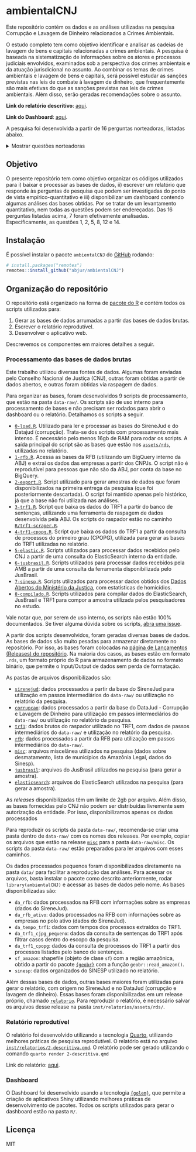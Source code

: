 
<!-- README.md is generated from README.Rmd. Please edit that file -->

# ambientalCNJ

<!-- badges: start -->
<!-- badges: end -->

Este repositório contém os dados e as análises utilizadas na pesquisa
Corrupção e Lavagem de Dinheiro relacionados a Crimes Ambientais.

O estudo completo tem como objetivo identificar e analisar as cadeias de
lavagem de bens e capitais relacionadas a crimes ambientais. A pesquisa
é baseada na sistematização de informações sobre os atores e processos
judiciais envolvidos, examinados sob a perspectiva dos crimes ambientais
e da atuação jurisdicional no assunto. Ao combinar os temas de crimes
ambientais e lavagem de bens e capitais, será possível estudar as
sanções previstas nas leis de combate à lavagem de dinheiro, que
frequentemente são mais efetivas do que as sanções previstas nas leis de
crimes ambientais. Além disso, serão geradas recomendações sobre o
assunto.

**Link do relatório descritivo**: [aqui](abj.quarto.pub/ambientalcnj).

**Link do Dashboard**: [aqui](abjur.shinyapps.io/ambientalCNJ).

A pesquisa foi desenvolvida a partir de 16 perguntas norteadoras,
listadas abaixo.

<details>
<summary>
Mostrar questões norteadoras
</summary>

1.  Quais são as atividades que conectam e alimentam a cadeia de fluxos
    de capitais que promovem o desmatamento?
2.  Quem são os atores envolvidos nos casos de lavagem de dinheiro e
    corrupção relacionados a crimes ambientais?
3.  Quais são os desafios na diferenciação entre atividades legais e
    ilegais para fins de identificação de fluxos de lavagem de capitais?
4.  Quais as teses jurídicas de defesa mais utilizadas nas ações
    envolvendo lavagem de dinheiro, fluxos de capitais para atividades
    ambientais ilegais e lavagem de dinheiro?
5.  Existem padrões identificáveis nos casos judicializados quanto às
    circunstâncias, características dos autores, modalidades e tipos de
    crimes ambientais?
6.  Quais são as decisões tomadas e seus fundamentos jurídicos de fato e
    a razão de decidir apresentadas nesses casos?
7.  Qual o papel do Poder Judiciário no combate à lavagem de dinheiro e
    corrupção relacionados a crimes ambientais?
8.  Quais os principais segmentos econômicos ou grupos empresariais que
    estão envolvidos na cadeia de produção que tenha alguma relação com
    crime ambiental (indústria de equipamentos pesados, maquinário
    agrícola, maquinário de mineração, táxi aéreo, bancos e instituições
    financeiras de fomento agrícola, leasing)?
9.  Como especificar, em caso de crimes ambientais complexos e de grande
    monta, os mandantes indiretos? Há pessoas jurídicas envolvidas? Há
    desconsideração de pessoa jurídica nesses casos?
10. Há normas de ESG (*environmental*, *social*, *and Governance*) que
    podem reduzir a lavagem de capitais e o fluxo de capitais para
    atividades ambientais ilegais?
11. Há atos normativos ou diretrizes no âmbito da Estratégia Nacional de
    Combate à Corrupção e à Lavagem de Dinheiro - ENCCLA, do Banco
    Central do Brasil e/ou do Conselho de Controle de Atividades
    Financeiras - COAF que podem facilitar a identificação de fluxo de
    capitais em matéria ambiental?
12. Há correlação entre a incidência de crimes contra a vida ou ameaça
    em regiões de alta ocorrência de desmatamento, ou mineração ilegal
    ou crimes ambientais em geral?
13. Há relação entre a ocorrência da alta incidência de demandas
    judiciais de conflitos fundiários com crimes ambientais ou crimes
    contra a vida?
14. Qual o tempo de duração médio das ações criminais que envolvam a
    temática ambiental?
15. Qual a quantidade de ações criminais que apuram crimes contra a vida
    ou de ameaça contra pessoas ligadas à defesa do meio ambiente ou de
    movimentos relacionados à proteção de populações indígenas e/ou
    povos tradicionais que ingressam por ano? Qual o tempo de duração
    médio dessas ações? Quais as espécies de crime cometidas? Qual a
    efetividade da identificação da autoria e do cumprimento da pena?
16. Qual a quantidade de ações criminais que apuram crimes relacionados
    à questão fundiária que ingressam por ano? Qual o tempo de duração
    médio dessas ações? Quais as espécies de crime cometidas? Qual a
    efetividade da identificação da autoria e do cumprimento da pena?

</details>

## Objetivo

O presente repositório tem como objetivo organizar os códigos utilizados
para i) baixar e processar as bases de dados, ii) escrever um relatório
que responde às perguntas de pesquisa que podem ser investigadas do
ponto de vista empírico-quantitativo e iii) disponibilizar um dashboard
contendo algumas análises das bases obtidas. Por se tratar de um
levantamento quantitativo, nem todas as questões podem ser endereçadas.
Das 16 perguntas listadas acima, 7 foram efetivamente analisadas.
Especificamente, as questões 1, 2, 5, 8, 12 e 14.

## Instalação

É possível instalar o pacote `ambientalCNJ` do
[GitHub](https://github.com/) rodando:

``` r
# install.packages("remotes")
remotes::install_github("abjur/ambientalCNJ")
```

## Organização do repositório

O repositório está organizado na forma de [pacote do
R](https://r-pkgs.org) e contém todos os scripts utilizados para:

1.  Gerar as bases de dados arrumadas a partir das bases de dados
    brutas.
2.  Escrever o relatório reprodutível.
3.  Desenvolver o aplicativo web.

Descrevemos os componentes em maiores detalhes a seguir.

### Processamento das bases de dados brutas

Este trabalho utilizou diversas fontes de dados. Algumas foram enviadas
pelo Conselho Nacional de Justiça (CNJ), outras foram obtidas a partir
de dados abertos, e outras foram obtidas via raspagem de dados.

Para organizar as bases, foram desenvolvidos 9 scripts de processamento,
que estão na pasta `data-raw/`. Os scripts são de uso interno para
processamento de bases e não precisam ser rodados para abrir o dashboard
ou o relatório. Detalhamos os scripts a seguir.

- [`0-load.R`](https://github.com/abjur/ambientalCNJ/blob/main/data-raw/0-load.R).
  Utilizado para ler e processar as bases do SireneJud e do Datajud
  (corrupção). Trata-se dos scripts com processamento mais intenso. É
  necessário pelo menos 16gb de RAM para rodar os scripts. A saída
  principal do script são as bases que estão nos
  [`assets/rds`](https://github.com/abjur/ambientalCNJ/tree/main/inst/relatorios/assets/rds),
  utilizadas no relatório.
- [`1-rfb.R`](https://github.com/abjur/ambientalCNJ/blob/main/data-raw/1-rfb.R).
  Acessa as bases da RFB (utilizando um BigQuery interno da ABJ) e
  extrai os dados das empresas a partir dos CNPJs. O script não é
  reprodutível para pessoas que não são da ABJ, por conta da base no
  BigQuery.
- [`2-export.R`](https://github.com/abjur/ambientalCNJ/blob/main/data-raw/2-export.R).
  Script utilizado para gerar amostras de dados que foram
  disponibilizados na primeira entrega da pesquisa (que foi
  posteriormente descartada). O script foi mantido apenas pelo
  histórico, já que a base não foi utilizada nas análises.
- [`3-trf1.R`](https://github.com/abjur/ambientalCNJ/blob/main/data-raw/3-trf1.R).
  Script que baixa os dados do TRF1 a partir do banco de sentenças,
  utilizando uma ferramenta de raspagem de dados desenvolvida pela ABJ.
  Os scripts do raspador estão no caminho
  [`R/trf1-scraper.R`](https://github.com/abjur/ambientalCNJ/tree/main/R/trf1-scraper.R).
- [`4-trf1-cpopg.R`](https://github.com/abjur/ambientalCNJ/blob/main/data-raw/4-trf1-cpopg.R).
  Script que baixa os dados do TRF1 a partir da consulta de processos do
  primeiro grau (CPOPG), utilizada para gerar as bases do TRF1
  utilizadas no relatório.
- [`5-elastic.R`](https://github.com/abjur/ambientalCNJ/blob/main/data-raw/5-elastic.R).
  Scripts utilizados para processar dados recebidos pelo CNJ a partir de
  uma consulta do ElasticSearch interno da entidade.
- [`6-jusbrasil.R`](https://github.com/abjur/ambientalCNJ/blob/main/data-raw/6-jusbrasil.R).
  Scripts utilizados para processar dados recebidos pela AMB a partir de
  uma consulta da ferramenta disponibilizada pelo JusBrasil.
- [`7-sinesp.R`](https://github.com/abjur/ambientalCNJ/blob/main/data-raw/7-sinesp.R).
  Scripts utilizados para processar dados obtidos dos [Dados Abertos do
  Ministério da
  Justiça](https://dados.gov.br/dados/conjuntos-dados/sistema-nacional-de-estatisticas-de-seguranca-publica),
  com estatísticas de homicídios.
- [`8-compilado.R`](https://github.com/abjur/ambientalCNJ/blob/main/data-raw/7-sinesp.R).
  Scripts utilizados para compilar dados do ElasticSearch, JusBrasil e
  TRF1 para compor a amostra utilizada pelos pesquisadores no estudo.

Vale notar que, por serem de uso interno, os scripts não estão 100%
documentados. Se tiver alguma dúvida sobre os scripts, [abra uma
issue](https://github.com/abjur/ambientalCNJ/issues).

A partir dos scripts desenvolvidos, foram geradas diversas bases de
dados. As bases de dados são muito pesadas para armazenar diretamente no
repositório. Por isso, as bases foram colocadas na [página de
Lançamentos (Releases) do
repositório](https://github.com/abjur/ambientalCNJ/releases). Na maioria
dos casos, as bases estão em formato `.rds`, um formato próprio do R
para armazenamento de dados no formato binário, que permite o
Input/Output de dados sem perda de formatação.

As pastas de arquivos disponibilizados são:

- [`sirenejud`](https://github.com/abjur/ambientalCNJ/releases/tag/sirenejud):
  dados processados a partir da base do SireneJud para utilização em
  passos intermediários do `data-raw/` ou utilização no relatório da
  pesquisa.
- [`corrupcao`](https://github.com/abjur/ambientalCNJ/releases/tag/corrupcao):
  dados processados a partir da base do DataJud - Corrupção e Lavagem de
  Dinheiro para utilização em passos intermediários do `data-raw/` ou
  utilização no relatório da pesquisa.
- [`trf1`](https://github.com/abjur/ambientalCNJ/releases/tag/trf1):
  dados brutos do raspador utilizado no TRF1, com dados de passos
  intermediários do `data-raw/` e utilização no relatório da pesquisa.
- [`rfb`](https://github.com/abjur/ambientalCNJ/releases/tag/rfb): dados
  processados a partir da RFB para utilização em passos intermediários
  do `data-raw/`.
- [`misc`](https://github.com/abjur/ambientalCNJ/releases/tag/misc):
  arquivos miscelânea utilizados na pesquisa (dados sobre desmatamento,
  lista de municípios da Amazônia Legal, dados do Sinesp).
- [`jusbrasil`](https://github.com/abjur/ambientalCNJ/releases/tag/jusbrasil):
  arquivos do JusBrasil utilizados na pesquisa (para gerar a amostra).
- [`elasticsearch`](https://github.com/abjur/ambientalCNJ/releases/tag/elasticsearch):
  arquivos do ElasticSearch utilizados na pesquisa (para gerar a
  amostra).

As *releases* disponibilizadas têm um limite de 2gb por arquivo. Além
disso, as bases fornecidas pelo CNJ não podem ser distribuídas
livremente sem autorização da entidade. Por isso, disponibilizamos
apenas os dados processados

Para reproduzir os scripts da pasta `data-raw/`, recomenda-se criar uma
pasta dentro de `data-raw/` com os nomes dos releases. Por exemplo,
copiar os arquivos que estão na release
[`misc`](https://github.com/abjur/ambientalCNJ/releases/tag/misc) para a
pasta `data-raw/misc`. Os scripts da pasta `data-raw/` estão preparados
para ler arquivos com esses caminhos.

Os dados processados pequenos foram disponibilizados diretamente na
pasta `data/` para facilitar a reprodução das análises. Para acessar os
arquivos, basta instalar o pacote como descrito anteriormente, rodar
`library(ambientalCNJ)` e acessar as bases de dados pelo nome. As bases
disponibilizadas são:

- `da_rfb`: dados processados na RFB com informações sobre as empresas
  (dados do SireneJud).
- `da_rfb_ativo`: dados processados na RFB com informações sobre as
  empresas no polo ativo (dados do SireneJud).
- `da_tempo_trf1`: dados com tempos dos processos extraídos do TRF1.
- `da_trf1_cjpg_pequeno`: dados da consulta de sentenças do TRF1 após
  filtrar casos dentro do escopo da pesquisa.
- `da_trf1_cpopg`: dados da consulta de processos do TRF1 a partir dos
  processos listados pelo banco de sentenças.
- `sf_amazon`: shapefile (objeto de clase `sf`) com a região amazônica,
  obtido a partir do pacote
  [`{geobr}`](https://ipeagit.github.io/geobr/) com a função
  `geobr::read_amazon()`.
- `sinesp`: dados organizados do SINESP utilizado no relatório.

Além dessas bases de dados, outras bases maiores foram utilizadas para
gerar o relatório, com origem no SireneJud e no DataJud (corrupção e
lavagem de dinheiro). Essas bases foram disponibilizadas em um release
próprio, chamado
[`relatorio`](https://github.com/abjur/ambientalCNJ/releases/tag/relatorio).
Para reproduzir o relatório, é necessário salvar os arquivos desse
release na pasta `inst/relatorios/assets/rds/`.

### Relatório reprodutível

O relatório foi desenvolvido utilizando a tecnologia
[Quarto](https://quarto.org), utilizando melhores práticas de pesquisa
reprodutível. O relatório está no arquivo
[`inst/relatorios/2-descritiva.qmd`](https://github.com/abjur/ambientalCNJ/blob/main/inst/relatorios/2-descritiva.qmd).
O relatório pode ser gerado utilizando o comando
`quarto render 2-descritiva.qmd`

Link do relatório: [aqui](abj.quarto.pub/ambientalcnj).

### Dashboard

O Dashboard foi desenvolvido usando a tecnologia
[`{golem}`](https://thinkr-open.github.io/golem/), que permite a criação
de aplicativos Shiny utilizando melhores práticas de desenvolvimento de
pacotes. Todos os scripts utilizados para gerar o dashboard estão na
pasta `R/`.

## Licença

MIT
